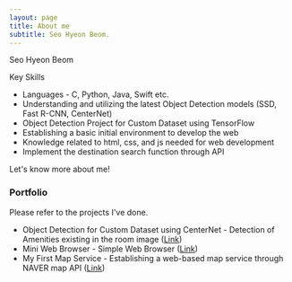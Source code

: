 ```yaml
---
layout: page
title: About me
subtitle: Seo Hyeon Beom.
---
```


Seo Hyeon Beom

Key Skills

- Languages - C, Python, Java, Swift etc.
- Understanding and utilizing the latest Object Detection models (SSD, Fast R-CNN, CenterNet)
- Object Detection Project for Custom Dataset using TensorFlow
- Establishing a basic initial environment to develop the web
- Knowledge related to html, css, and js needed for web development
- Implement the destination search function through API


Let's know more about me!

### Portfolio

Please refer to the projects I've done.
- Object Detection for Custom Dataset using CenterNet - Detection of Amenities existing in the room image ([Link](https://SeoHyeonBeom.github.io/2021-11-27-airbnb-clone-project-amenity-detection/))
- Mini Web Browser - Simple Web Browser ([Link](https://seohyeonbeom.github.io/2021-11-17-my-mini-web-browser/))
- My First Map Service - Establishing a web-based map service through NAVER map API ([Link](https://seohyeonbeom.github.io/2021-11-24-my-first-map/))
